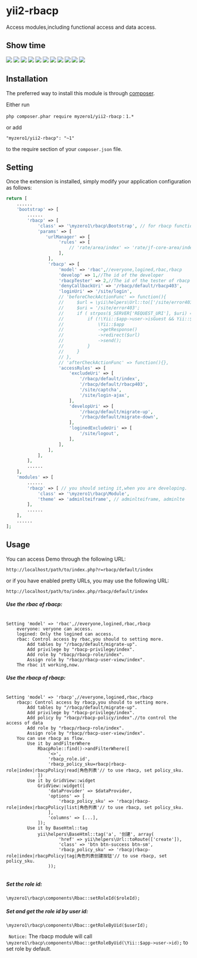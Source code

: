 yii2-rbacp
========================

Access modules,including functional access and data access.

Show time
------------

![](https://github.com/myzero1/show-time/blob/master/yii2-rbacp/screenshot/1.png)
![](https://github.com/myzero1/show-time/blob/master/yii2-rbacp/screenshot/2.png)
![](https://github.com/myzero1/show-time/blob/master/yii2-rbacp/screenshot/3.png)
![](https://github.com/myzero1/show-time/blob/master/yii2-rbacp/screenshot/4.png)
![](https://github.com/myzero1/show-time/blob/master/yii2-rbacp/screenshot/5.png)
![](https://github.com/myzero1/show-time/blob/master/yii2-rbacp/screenshot/6.png)
![](https://github.com/myzero1/show-time/blob/master/yii2-rbacp/screenshot/7.png)
![](https://github.com/myzero1/show-time/blob/master/yii2-rbacp/screenshot/8.png)
![](https://github.com/myzero1/show-time/blob/master/yii2-rbacp/screenshot/9.png)
![](https://github.com/myzero1/show-time/blob/master/yii2-rbacp/screenshot/10.png)
![](https://github.com/myzero1/show-time/blob/master/yii2-rbacp/screenshot/11.png)

Installation
------------

The preferred way to install this module is through [composer](http://getcomposer.org/download/).

Either run

```
php composer.phar require myzero1/yii2-rbacp：1.*
```

or add

```
"myzero1/yii2-rbacp": "~1"
```

to the require section of your `composer.json` file.






Setting
-----

Once the extension is installed, simply modify your application configuration as follows:

```php
return [
    ......
    'bootstrap' => [
        ......
        'rbacp' => [
            'class' => '\myzero1\rbacp\Bootstrap', // for rbacp function
            'params' => [
               'urlManager' => [
                    'rules' => [
                        // 'rate/area/index' => 'rate/jf-core-area/index',
                    ],
                ],
                'rbacp' => [
                    'model' => 'rbac',//everyone,logined,rbac,rbacp
                    'develop' => 1,//The id of the developer
                    'rbacpTester' => 2,//The id of the tester of rbacp
                    'denyCallbackUri' => '/rbacp/default/rbacp403',
                    'loginUri' => '/site/login',
                    // 'beforeCheckActionFunc' => function(){
                    //     $url = \yii\helpers\Url::to(['/site/error403','isLocked'=>1], true);
                    //     $uri = '/site/error403';
                    //     if ( strpos($_SERVER['REQUEST_URI'], $uri) === false) {
                    //         if (!\Yii::$app->user->isGuest && Yii::$app->user->identity->isLocked) {
                    //             \Yii::$app
                    //             ->getResponse()
                    //             ->redirect($url)
                    //             ->send();
                    //         }
                    //     }
                    // },
                    // 'afterCheckActionFunc' => function(){},
                    'accessRules' => [
                        'excludeUri' => [
                            '/rbacp/default/index',
                            '/rbacp/default/rbacp403',
                            '/site/captcha',
                            '/site/login-ajax',
                        ],
                        'developUri' => [
                            '/rbacp/default/migrate-up',
                            '/rbacp/default/migrate-down',
                        ],
                        'loginedExcludeUri' => [
                            '/site/logout',
                        ],
                    ],
                ],
            ],
        ],
        ......
    ],
    'modules' => [
        ......
        'rbacp' => [ // you should seting it,when you are developing.
            'class' => '\myzero1\rbacp\Module',
            'theme' => 'adminlteiframe', // adminlteiframe, adminlte
        ],
        ......
    ],
    ......
];
```

Usage
-----

You can access Demo through the following URL:

```
http://localhost/path/to/index.php?r=rbacp/default/index
```

or if you have enabled pretty URLs, you may use the following URL:

```z1log
http://localhost/path/to/index.php/rbacp/default/index
```

##### Use the rbac of rbacp: #####

```

Setting 'model' => 'rbac',//everyone,logined,rbac,rbacp
    everyone: veryone can access.
    logined: Only the logined can access.
    rbac: Control access by rbac,you should to setting more.
        Add tables by "/rbacp/default/migrate-up".
        Add privilege by "rbacp-privilege/index".
        Add role by "rbacp/rbacp-role/index".
        Assign role by "rbacp/rbacp-user-view/index".
    The rbac it working,now.

```

##### Use the rbacp of rbacp: #####

```

Setting 'model' => 'rbacp',//everyone,logined,rbac,rbacp
    rbacp: Control access by rbacp,you should to setting more.
        Add tables by "/rbacp/default/migrate-up".
        Add privilege by "rbacp-privilege/index".
        Add policy by "rbacp/rbacp-policy/index".//to control the access of data
        Add role by "rbacp/rbacp-role/index".
        Assign role by "rbacp/rbacp-user-view/index".
    You can use rbacp as flow.
        Use it by andFilterWhere
            RbacpRole::find()->andFilterWhere([
                '<>',
                'rbacp_role.id',
                'rbacp_policy_sku=rbacp|rbacp-role|index|rbacpPolicy|read|角色列表'// to use rbacp, set policy_sku.
            ])
        Use it by GridView::widget
            GridView::widget([
                'dataProvider' => $dataProvider,
                'options' => [
                    'rbacp_policy_sku' => 'rbacp|rbacp-role|index|rbacpPolicy|list|角色列表'// to use rbacp, set policy_sku.
                ],
                'columns' => [...],
            ]);
        Use it by BaseHtml::tag
            yii\helpers\BaseHtml::tag('a', '创建', array(
                    'href' => yii\helpers\Url::toRoute(['create']),
                    'class' => 'btn btn-success btn-sm',
                    'rbacp_policy_sku' => 'rbacp|rbacp-role|index|rbacpPolicy|tag|角色列表创建按钮'// to use rbacp, set policy_sku.
                ));


```

##### Set the role id: #####

```
\myzero1\rbacp\components\Rbac::setRoleId($roleId);

```

##### Set and get the role id by user id: #####

```
\myzero1\rbacp\components\Rbac::getRoleByUid($userId);

```

` Notice:` The rbacp module will call ` \myzero1\rbacp\components\Rbac::getRoleByUid(\Yii::$app->user->id); ` to set role by default.